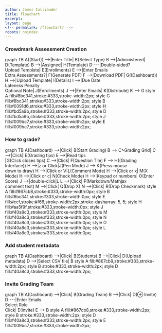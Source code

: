 ```yaml
---
author: James Colliander
title: flowchart
excerpt:
layout: page
<!-- permalink: /flowchart/ -->
robots: noindex
---
```



<script src="https://cdn.rawgit.com/knsv/mermaid/0.3.0/dist/mermaid.full.js"></script>



### Crowdmark Assessment Creation

<div class="mermaid">
graph TB
    A((Start)) -->|Enter Title| B{Select Type}
    B -->|Administered| D(Template)
    B -->|Assigned| H(Template)
    D ---|Double-sided?<br>Upload Template| E(Enrollments)
    E -->|Enter Emails<br>Extra Assessments?| F(Generate PDF)
    F -->|Download PDF| G((Dashboard))
    H -->|Upload Template| I(Details)
    I -->|Due Date<br>Lateness Penalty<br>Optional Note| J(Enrollments)
    J -->|Enter Emails| K(Distribute)
    K --> G
    style A fill:#8bc341,stroke:#333,stroke-width:2px;
    style G fill:#8bc341,stroke:#333,stroke-width:2px;
    style B fill:#0091d6,stroke:#333,stroke-width:2px;
    style H fill:#bd5a9b,stroke:#333,stroke-width:2px;
    style D fill:#bd5a9b,stroke:#333,stroke-width:2px;
    style J fill:#009bc7,stroke:#333,stroke-width:2px;
    style E fill:#009bc7,stroke:#333,stroke-width:2px;
</div>


 
### How to grade?
 
<div class="mermaid">
graph TB
    A(Dashboard) -->|Click| B(Start Grading)
    B --> C>Grading Grid] 
    C -->|Click| E(Grading tips)
    E -->|Read tips<br>|G(Click closes tips)
    C -->|Click| F[Question Tile]
    F --> H((Grading Interface))
    H -->|z or Click|J(Pen Mode)
    J --> K(Press mouse<br>down to draw)
    H -->|Click or V|L(Comment Mode)
    H -->|Click or x| M(X Mode)
    H -->|Click or c| N(Check Mode)
    H -->|Keypad or numbers| O(Enter Score)
    J -->|double-click|L
    L -->|Click| P(Markdown/Mathjax<br>comment text)
    M -->|Click| Q(Drop X)
    N -->|Click| R(Drop Checkmark)
    style A fill:#867cb8,stroke:#333,stroke-width:0px;
    style B fill:#8bc341,stroke:#333,stroke-width:0px;
    style E fill:#ccf,stroke:#f66,stroke-width:2px,stroke-dasharray: 5, 5;
    style H fill:#aa5f9f,stroke:#333,stroke-width:0px;
    style J fill:#40a8c3,stroke:#333,stroke-width:0px;
    style M fill:#40a8c3,stroke:#333,stroke-width:0px;
    style N fill:#40a8c3,stroke:#333,stroke-width:0px;
    style O fill:#40a8c3,stroke:#333,stroke-width:0px;
    style L fill:#40a8c3,stroke:#333,stroke-width:0px;
    
 
</div>


 
### Add student metadata
 
<div class="mermaid">
graph TB
     A(Dashboard) -->|Click| B(Students)
    B -->|Click| D(Upload metadata)
    D -->|Select CSV file| B
    style A fill:#867cb8,stroke:#333,stroke-width:2px;
    style B stroke:#333,stroke-width:2px;
    style D fill:#40a8c3,stroke:#333,stroke-width:2px;
 
</div>


### Invite Grading Team
 
<div class="mermaid">
graph TB
     A(Dashboard) -->|Click| B(Grading Team)
    B -->|Click| D(&#8853 Invite)
    D ---|Enter Emails<br>Select Role<br>Click| E(Invite)
    E --> B
    style A fill:#867cb8,stroke:#333,stroke-width:2px;
    style B stroke:#333,stroke-width:2px;
    style D fill:#40a8c3,stroke:#333,stroke-width:2px;
    style E fill:#009bc7,stroke:#333,stroke-width:2px;
</div>


